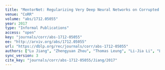 ```yaml
---
title: "MentorNet: Regularizing Very Deep Neural Networks on Corrupted Labels."
venue: "CoRR"
volume: "abs/1712.05055"
year: 2017
type: "Informal Publications"
access: "open"
key: "journals/corr/abs-1712-05055"
ee: "http://arxiv.org/abs/1712.05055"
url: "https://dblp.org/rec/journals/corr/abs-1712-05055"
authors: ["Lu Jiang", "Zhengyuan Zhou", "Thomas Leung", "Li-Jia Li", "Li Fei-Fei"]
sync_version: 3
cite_key: "journals/corr/abs-1712-05055/Jiang/2017"
---
```

